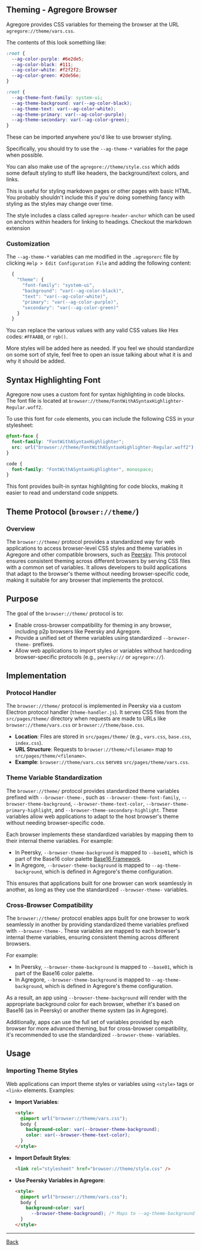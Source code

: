 ## Theming - Agregore Browser

Agregore provides CSS variables for themeing the browser at the URL `agregore://theme/vars.css`.

The contents of this look something like:

```css
:root {
  --ag-color-purple: #6e2de5;
  --ag-color-black: #111;
  --ag-color-white: #f2f2f2;
  --ag-color-green: #2de56e;
}

:root {
  --ag-theme-font-family: system-ui;
  --ag-theme-background: var(--ag-color-black);
  --ag-theme-text: var(--ag-color-white);
  --ag-theme-primary: var(--ag-color-purple);
  --ag-theme-secondary: var(--ag-color-green);
}
```

These can be imported anywhere you'd like to use browser styling.

Specifically, you should try to use the `--ag-theme-*` variables for the page when possible.

You can also make use of the `agregore://theme/style.css` which adds some default styling to stuff like headers, the background/text colors, and links.

This is useful for styling markdown pages or other pages with basic HTML. You probably shouldn't include this if you're doing something fancy with styling as the styles may change over time.

The style includes a class called `agregore-header-anchor` which can be used on anchors within headers for linking to headings. Checkout the markdown extension

### Customization

The `--ag-theme-*` variables can me modified in the `.agregorerc` file by clicking `Help > Edit Configuration File` and adding the following content:

```javascript
  {
    "theme": {
      "font-family": "system-ui",
      "background": "var(--ag-color-black)",
      "text": "var(--ag-color-white)",
      "primary": "var(--ag-color-purple)",
      "secondary": "var(--ag-color-green)"
    }
  }
```

You can replace the various values with any valid CSS values like Hex codes: `#FFAABB`, or `rgb()`.

More styles will be added here as needed. If you feel we should standardize on some sort of style, feel free to open an issue talking about what it is and why it should be added.

## Syntax Highlighting Font

Agregore now uses a custom font for syntax highlighting in code blocks. The font file is located at `browser://theme/FontWithASyntaxHighlighter-Regular.woff2`.

To use this font for `code` elements, you can include the following CSS in your stylesheet:

```css
@font-face {
  font-family: "FontWithASyntaxHighlighter";
  src: url("browser://theme/FontWithASyntaxHighlighter-Regular.woff2") format("woff2");
}

code {
  font-family: "FontWithASyntaxHighlighter", monospace;
}
```

This font provides built-in syntax highlighting for code blocks, making it easier to read and understand code snippets.

## Theme Protocol (`browser://theme/`)

### Overview

The `browser://theme/` protocol provides a standardized way for web applications to access browser-level CSS styles and theme variables in Agregore and other compatible browsers, such as [Peersky](https://peersky.p2plabs.xyz/). This protocol ensures consistent theming across different browsers by serving CSS files with a common set of variables. It allows developers to build applications that adapt to the browser's theme without needing browser-specific code, making it suitable for any browser that implements the protocol.

## Purpose

The goal of the `browser://theme/` protocol is to:

- Enable cross-browser compatibility for theming in any browser, including p2p browsers like Peersky and Agregore.
- Provide a unified set of theme variables using standardized `--browser-theme-` prefixes.
- Allow web applications to import styles or variables without hardcoding browser-specific protocols (e.g., `peersky://` or `agregore://`).

## Implementation

### Protocol Handler

The `browser://theme/` protocol is implemented in Peersky via a custom Electron protocol handler (`theme-handler.js`). It serves CSS files from the `src/pages/theme/` directory when requests are made to URLs like `browser://theme/vars.css` or `browser://theme/base.css`.

- **Location**: Files are stored in `src/pages/theme/` (e.g., `vars.css`, `base.css`, `index.css`).
- **URL Structure**: Requests to `browser://theme/<filename>` map to `src/pages/theme/<filename>`.
- **Example**: `browser://theme/vars.css` serves `src/pages/theme/vars.css`.

### Theme Variable Standardization

The `browser://theme/` protocol provides standardized theme variables prefixed with `--browser-theme-`, such as `--browser-theme-font-family`, `--browser-theme-background`, `--browser-theme-text-color`, `--browser-theme-primary-highlight`, and `--browser-theme-secondary-highlight`. These variables allow web applications to adapt to the host browser's theme without needing browser-specific code.

Each browser implements these standardized variables by mapping them to their internal theme variables. For example:

- In Peersky, `--browser-theme-background` is mapped to `--base01`, which is part of the Base16 color palette [Base16 Framework](https://github.com/chriskempson/base16).
- In Agregore, `--browser-theme-background` is mapped to `--ag-theme-background`, which is defined in Agregore's theme configuration.

This ensures that applications built for one browser can work seamlessly in another, as long as they use the standardized `--browser-theme-` variables.

### Cross-Browser Compatibility

The `browser://theme/` protocol enables apps built for one browser to work seamlessly in another by providing standardized theme variables prefixed with `--browser-theme-`. These variables are mapped to each browser's internal theme variables, ensuring consistent theming across different browsers.

For example:

- In Peersky, `--browser-theme-background` is mapped to `--base01`, which is part of the Base16 color palette.
- In Agregore, `--browser-theme-background` is mapped to `--ag-theme-background`, which is defined in Agregore's theme configuration.

As a result, an app using `--browser-theme-background` will render with the appropriate background color for each browser, whether it's based on Base16 (as in Peersky) or another theme system (as in Agregore).

Additionally, apps can use the full set of variables provided by each browser for more advanced theming, but for cross-browser compatibility, it's recommended to use the standardized `--browser-theme-` variables.

## Usage

### Importing Theme Styles

Web applications can import theme styles or variables using `<style>` tags or `<link>` elements. Examples:

- **Import Variables**:

  ```html
  <style>
    @import url("browser://theme/vars.css");
    body {
      background-color: var(--browser-theme-background);
      color: var(--browser-theme-text-color);
    }
  </style>
  ```

- **Import Default Styles**:

  ```html
  <link rel="stylesheet" href="browser://theme/style.css" />
  ```

- **Use Peersky Variables in Agregore**:
  ```html
  <style>
    @import url("browser://theme/vars.css");
    body {
      background-color: var(
        --browser-theme-background); /* Maps to --ag-theme-background in Agregore */
    }
  </style>
  ```

---

[Back](/)
